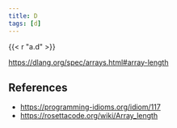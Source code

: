```yaml
---
title: D
tags: [d]
---
```


{{< r "a.d" >}}

<https://dlang.org/spec/arrays.html#array-length>

## References

- <https://programming-idioms.org/idiom/117>
- <https://rosettacode.org/wiki/Array_length>
